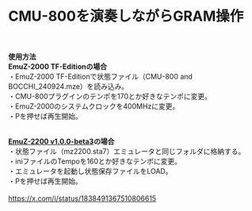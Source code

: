 # CMU-800を演奏しながらGRAM操作<br><br>
**使用方法**<br>
**EmuZ-2000 TF-Editionの場合**<br>
・EmuZ-2000 TF-Editionで状態ファイル（CMU-800 and BOCCHI_240924.mze）を読み込み。<br>
・CMU-800プラグインのテンポを170とか好きなテンポに変更。<br>
・EmuZ-2000のシステムクロックを400MHzに変更。<br>
・Pを押せば再生開始。<br><br>

**[EmuZ-2200 v1.0.0-beta3](https://github.com/kuran-kuran/CommonSourceCodeProject/releases)の場合**<br>
・状態ファイル（mz2200.sta7）エミュレータと同じフォルダに格納する。<br>
・iniファイルのTempoを160とか好きなテンポに変更。<br>
・エミュレータを起動し状態保存ファイルをLOAD。<br>
・Pを押せば再生開始。<br><br>
https://x.com/i/status/1838491367510806615


